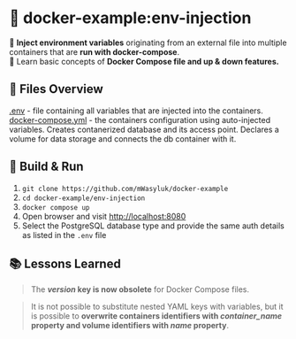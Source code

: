 # 📘 docker-example:env-injection
🎯 **Inject environment variables** originating from an external file into multiple containers that are **run with docker-compose**.\
🔑 Learn basic concepts of **Docker Compose file and up & down features.**

## 📁 Files Overview
[.env](.env) - file containing all variables that are injected into the containers. \
[docker-compose.yml](docker-compose.yml) - the containers configuration using auto-injected variables. Creates contanerized database and its access point. Declares a volume for data storage and connects the db container with it.


## 🔨 Build & Run
1. ```git clone https://github.com/mWasyluk/docker-example```
2. ```cd docker-example/env-injection```
3. ```docker compose up```
4. Open browser and visit [http://localhost:8080](http://localhost:8080)
5. Select the PostgreSQL database type and provide the same auth details as listed in the `.env` file

## 📚 Lessons Learned
> The ***version* key is now obsolete** for Docker Compose files.

> It is not possible to substitute nested YAML keys with variables, but it is possible to **overwrite containers identifiers with *container_name* property and volume identifiers with *name* property**.
